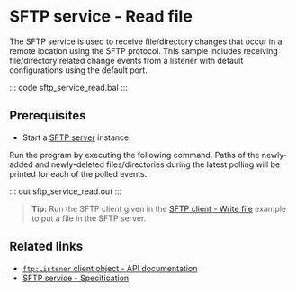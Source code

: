 # SFTP service - Read file

The SFTP service is used to receive file/directory changes that occur in a remote location using the SFTP protocol. This sample includes receiving file/directory related change events from a listener with default configurations using the default port.

::: code sftp_service_read.bal :::

## Prerequisites
- Start a [SFTP server](https://hub.docker.com/r/atmoz/sftp/) instance.

Run the program by executing the following command. Paths of the newly-added and newly-deleted files/directories during the latest polling will be printed for each of the polled events.

::: out sftp_service_read.out :::

>**Tip:** Run the SFTP client given in the [SFTP client - Write file](/learn/by-example/sftp-client-write) example to put a file in the SFTP server.

## Related links
- [`ftp:Listener` client object - API documentation](https://lib.ballerina.io/ballerina/ftp/latest/listeners/Listener)
- [SFTP service - Specification](/spec/ftp/#422-secure-listener)
